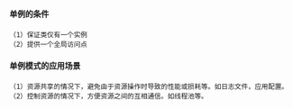 #### 单例的条件
```
（1）保证类仅有一个实例
（2）提供一个全局访问点
```

#### 单例模式的应用场景
```
（1）资源共享的情况下，避免由于资源操作时导致的性能或损耗等。如日志文件，应用配置。
（2）控制资源的情况下，方便资源之间的互相通信。如线程池等。
```
